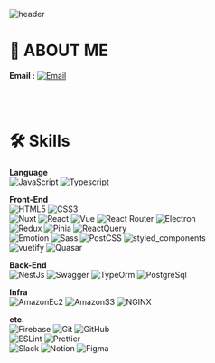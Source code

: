 ![header](https://capsule-render.vercel.app/api?type=waving&color=timeAuto&height=250&section=header&text=Namgyung%20Kim&fontSize=70&animation=fadeIn&fontAlignY=38&descAlignY=54&descAlign=62)

# 🤗 ABOUT ME
<!--  유지보수성과 확장성을 고려한 개발을 지향하는 개발자입니다.   
Nuxt.js, NestJS, Electron 등을 활용하여 웹과 데스크탑 애플리케이션을 개발하며, 백오피스 시스템 및 다양한 서비스 구축 경험이 있습니다.  
아키텍처 설계부터 구현까지 효율적인 개발을 고민하며, 새로운 기술을 빠르게 익혀 실무에 적용하는 것을 좋아합니다.   -->


<!-- **Portfolio :** -->
<!-- [🔗 포트폴리오 링크](https://drive.google.com/file/d/1mfK77etnNQmL9lhePphZ7NKJKu-2l8rQ/view?usp=drive_link)  -->


**Email :** 
[![Email](https://img.shields.io/badge/namgyung.kim@gmail.com-4A86CF?style=flat-square&logo=Gmail&logoColor=white)](mailto:namgyung.kim@gmail.com)

<br />
<br />

# 🛠 Skills
**Language**  
![JavaScript](https://img.shields.io/badge/JavaScript-F7DF1E?style=flat-square&logo=JavaScript&logoColor=white)
![Typescript](https://img.shields.io/badge/TypeScript-3178C6?style=flat-square&logo=Typescript&logoColor=white)


**Front-End**  
![HTML5](https://img.shields.io/badge/HTML5-E34F26?style=flat-square&logo=HTML5&logoColor=white)
![CSS3](https://img.shields.io/badge/CSS3-1572B6?style=flat-square&logo=CSS3&logoColor=white)  
![Nuxt](https://img.shields.io/badge/Nuxt-00DC82?style=flat-square&logo=Nuxt&logoColor=white)
![React](https://img.shields.io/badge/React-61DAFB?style=flat-square&logo=React&logoColor=white)
![Vue](https://img.shields.io/badge/Vue-4FC08D?style=flat-square&logo=vuedotjs&logoColor=white)
![React Router](https://img.shields.io/badge/ReactRouter-CA4245?style=flat-square&logo=ReactRouter&logoColor=white)
![Electron](https://img.shields.io/badge/Electron-47848F?style=flat-square&logo=Electron&logoColor=white)  
![Redux](https://img.shields.io/badge/Redux-764ABC?style=flat-square&logo=redux&logoColor=white)
![Pinia](https://img.shields.io/badge/Pinia-FFC233?style=flat-square)
![ReactQuery](https://img.shields.io/badge/ReactQuery-FF4154?style=flat-square&logo=reactquery&logoColor=white)   
![Emotion](https://img.shields.io/badge/Emotion-DB7093?style=flat-square)
![Sass](https://img.shields.io/badge/Sass-CC6699?style=flat-square&logo=Sass&logoColor=white)
![PostCSS](https://img.shields.io/badge/PostCSS-DD3A0A?style=flat-square&logo=PostCSS&logoColor=white)
![styled_components](https://img.shields.io/badge/styled_components-DB7093?style=flat-square&logo=styled-components&logoColor=white)  
![vuetify](https://img.shields.io/badge/Vuetify-1867C0?style=flat-square&logo=Vuetify&logoColor=white)
![Quasar](https://img.shields.io/badge/Quasar-050A14?style=flat-square&logo=Quasar&logoColor=white)  


**Back-End**   
![NestJs](https://img.shields.io/badge/NestJs-E0234E?style=flat-square&logo=NestJs&logoColor=white) 
![Swagger](https://img.shields.io/badge/Swagger-85EA2D?style=flat-square&logo=Swagger&logoColor=white) 
![TypeOrm](https://img.shields.io/badge/TypeOrm-FE0803?style=flat-square&logo=TypeOrm&logoColor=white) 
![PostgreSql](https://img.shields.io/badge/PostgreSql-4169E1?style=flat-square&logo=PostgreSql&logoColor=white) 

**Infra**  
![AmazonEc2](https://img.shields.io/badge/AmazonEc2-FF9900?style=flat-square&logo=AmazonEc2&logoColor=white) 
![AmazonS3](https://img.shields.io/badge/AmazonS3-569A31?style=flat-square&logo=AmazonS3&logoColor=white) 
![NGINX](https://img.shields.io/badge/NGINX-009639?style=flat-square&logo=NGINX&logoColor=white) 


**etc.**  
![Firebase](https://img.shields.io/badge/Firebase-FFCA28?style=flat-square&logo=Firebase&logoColor=white)
![Git](https://img.shields.io/badge/Git-F05032?style=flat-square&logo=git&logoColor=white)
![GitHub](https://img.shields.io/badge/GitHub-181717?style=flat-square&logo=GitHub&logoColor=white)  
![ESLint](https://img.shields.io/badge/ESLint-4B32C3?style=flat-square&logo=ESLint&logoColor=white)
![Prettier](https://img.shields.io/badge/Prettier-F7B93E?style=flat-square&logo=Prettier&logoColor=000000)  
![Slack](https://img.shields.io/badge/Slack-4A154B?style=flat-square&logo=Slack&logoColor=white)
![Notion](https://img.shields.io/badge/Notion-000000?style=flat-square&logo=Notion&logoColor=white)
![Figma](https://img.shields.io/badge/Figma-F24E1E?style=flat-square&logo=Figma&logoColor=white)  


<br />
<br />
<br />
